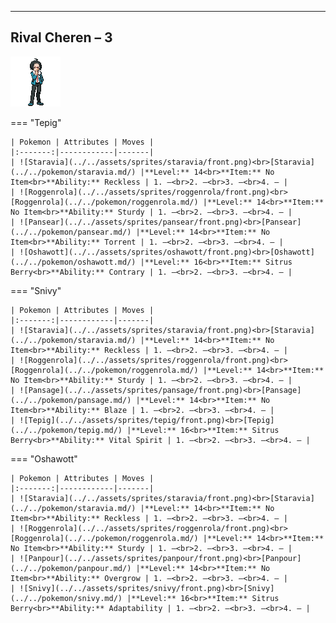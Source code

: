 ---

## Rival Cheren – 3

![Rival Cheren – 3](../../assets/important_trainers/cheren.png)

=== "Tepig"

    | Pokemon | Attributes | Moves |
    |:-------:|------------|-------|
    | ![Staravia](../../assets/sprites/staravia/front.png)<br>[Staravia](../../pokemon/staravia.md/) |**Level:** 14<br>**Item:** No Item<br>**Ability:** Reckless | 1. —<br>2. —<br>3. —<br>4. — |
    | ![Roggenrola](../../assets/sprites/roggenrola/front.png)<br>[Roggenrola](../../pokemon/roggenrola.md/) |**Level:** 14<br>**Item:** No Item<br>**Ability:** Sturdy | 1. —<br>2. —<br>3. —<br>4. — |
    | ![Pansear](../../assets/sprites/pansear/front.png)<br>[Pansear](../../pokemon/pansear.md/) |**Level:** 14<br>**Item:** No Item<br>**Ability:** Torrent | 1. —<br>2. —<br>3. —<br>4. — |
    | ![Oshawott](../../assets/sprites/oshawott/front.png)<br>[Oshawott](../../pokemon/oshawott.md/) |**Level:** 16<br>**Item:** Sitrus Berry<br>**Ability:** Contrary | 1. —<br>2. —<br>3. —<br>4. — |
    

=== "Snivy"

    | Pokemon | Attributes | Moves |
    |:-------:|------------|-------|
    | ![Staravia](../../assets/sprites/staravia/front.png)<br>[Staravia](../../pokemon/staravia.md/) |**Level:** 14<br>**Item:** No Item<br>**Ability:** Reckless | 1. —<br>2. —<br>3. —<br>4. — |
    | ![Roggenrola](../../assets/sprites/roggenrola/front.png)<br>[Roggenrola](../../pokemon/roggenrola.md/) |**Level:** 14<br>**Item:** No Item<br>**Ability:** Sturdy | 1. —<br>2. —<br>3. —<br>4. — |
    | ![Pansage](../../assets/sprites/pansage/front.png)<br>[Pansage](../../pokemon/pansage.md/) |**Level:** 14<br>**Item:** No Item<br>**Ability:** Blaze | 1. —<br>2. —<br>3. —<br>4. — |
    | ![Tepig](../../assets/sprites/tepig/front.png)<br>[Tepig](../../pokemon/tepig.md/) |**Level:** 16<br>**Item:** Sitrus Berry<br>**Ability:** Vital Spirit | 1. —<br>2. —<br>3. —<br>4. — |
    

=== "Oshawott"

    | Pokemon | Attributes | Moves |
    |:-------:|------------|-------|
    | ![Staravia](../../assets/sprites/staravia/front.png)<br>[Staravia](../../pokemon/staravia.md/) |**Level:** 14<br>**Item:** No Item<br>**Ability:** Reckless | 1. —<br>2. —<br>3. —<br>4. — |
    | ![Roggenrola](../../assets/sprites/roggenrola/front.png)<br>[Roggenrola](../../pokemon/roggenrola.md/) |**Level:** 14<br>**Item:** No Item<br>**Ability:** Sturdy | 1. —<br>2. —<br>3. —<br>4. — |
    | ![Panpour](../../assets/sprites/panpour/front.png)<br>[Panpour](../../pokemon/panpour.md/) |**Level:** 14<br>**Item:** No Item<br>**Ability:** Overgrow | 1. —<br>2. —<br>3. —<br>4. — |
    | ![Snivy](../../assets/sprites/snivy/front.png)<br>[Snivy](../../pokemon/snivy.md/) |**Level:** 16<br>**Item:** Sitrus Berry<br>**Ability:** Adaptability | 1. —<br>2. —<br>3. —<br>4. — |
    

